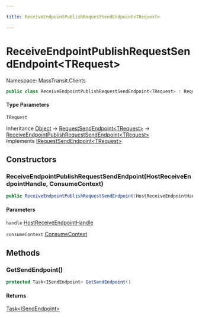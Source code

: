 ```yaml
---

title: ReceiveEndpointPublishRequestSendEndpoint<TRequest>

---
```


# ReceiveEndpointPublishRequestSendEndpoint\<TRequest\>

Namespace: MassTransit.Clients

```csharp
public class ReceiveEndpointPublishRequestSendEndpoint<TRequest> : RequestSendEndpoint<TRequest>, IRequestSendEndpoint<TRequest>
```

#### Type Parameters

`TRequest`<br/>

Inheritance [Object](https://learn.microsoft.com/en-us/dotnet/api/system.object) → [RequestSendEndpoint\<TRequest\>](../masstransit-clients/requestsendendpoint-1) → [ReceiveEndpointPublishRequestSendEndpoint\<TRequest\>](../masstransit-clients/receiveendpointpublishrequestsendendpoint-1)<br/>
Implements [IRequestSendEndpoint\<TRequest\>](../../masstransit-abstractions/masstransit/irequestsendendpoint-1)

## Constructors

### **ReceiveEndpointPublishRequestSendEndpoint(HostReceiveEndpointHandle, ConsumeContext)**

```csharp
public ReceiveEndpointPublishRequestSendEndpoint(HostReceiveEndpointHandle handle, ConsumeContext consumeContext)
```

#### Parameters

`handle` [HostReceiveEndpointHandle](../../masstransit-abstractions/masstransit/hostreceiveendpointhandle)<br/>

`consumeContext` [ConsumeContext](../../masstransit-abstractions/masstransit/consumecontext)<br/>

## Methods

### **GetSendEndpoint()**

```csharp
protected Task<ISendEndpoint> GetSendEndpoint()
```

#### Returns

[Task\<ISendEndpoint\>](https://learn.microsoft.com/en-us/dotnet/api/system.threading.tasks.task-1)<br/>
